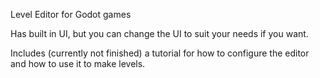 Level Editor for Godot games

Has built in UI, but you can change the UI to suit your needs if you want.

Includes (currently not finished) a tutorial for how to configure the editor and how to use it to make levels.
